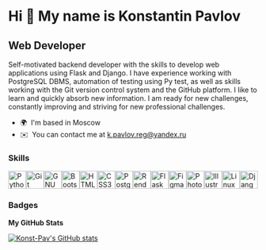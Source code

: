 Hi 👋 My name is Konstantin Pavlov
==================================

Web Developer
-------------

Self-motivated backend developer with the skills to develop web applications using Flask and Django. I have experience working with PostgreSQL DBMS, automation of testing using Py test, as well as skills working with the Git version control system and the GitHub platform. I like to learn and quickly absorb new information. I am ready for new challenges, constantly improving and striving for new professional challenges.

* 🌍  I'm based in Moscow
* ✉️  You can contact me at [k.pavlov.reg@yandex.ru](mailto:k.pavlov.reg@yandex.ru)

### Skills


<p align="left">
<a href="https://www.python.org/" target="_blank" rel="noreferrer"><img src="https://raw.githubusercontent.com/danielcranney/readme-generator/main/public/icons/skills/python-colored.svg" width="36" height="36" alt="Python" /></a><a href="https://git-scm.com/" target="_blank" rel="noreferrer"><img src="https://raw.githubusercontent.com/danielcranney/readme-generator/main/public/icons/skills/git-colored.svg" width="36" height="36" alt="Git" /></a><a href="https://www.gnu.org/software/bash/" target="_blank" rel="noreferrer"><img src="https://raw.githubusercontent.com/danielcranney/readme-generator/main/public/icons/skills/gnubash.svg" width="36" height="36" alt="GNU Bash" /></a><a href="https://getbootstrap.com/" target="_blank" rel="noreferrer"><img src="https://raw.githubusercontent.com/danielcranney/readme-generator/main/public/icons/skills/bootstrap-colored.svg" width="36" height="36" alt="Bootstrap" /></a><a href="https://developer.mozilla.org/en-US/docs/Glossary/HTML5" target="_blank" rel="noreferrer"><img src="https://raw.githubusercontent.com/danielcranney/readme-generator/main/public/icons/skills/html5-colored.svg" width="36" height="36" alt="HTML5" /></a><a href="https://www.w3.org/TR/CSS/#css" target="_blank" rel="noreferrer"><img src="https://raw.githubusercontent.com/danielcranney/readme-generator/main/public/icons/skills/css3-colored.svg" width="36" height="36" alt="CSS3" /></a><a href="https://www.postgresql.org/" target="_blank" rel="noreferrer"><img src="https://raw.githubusercontent.com/danielcranney/readme-generator/main/public/icons/skills/postgresql-colored.svg" width="36" height="36" alt="PostgreSQL" /></a><a href="https://render.com/" target="_blank" rel="noreferrer"><img src="https://raw.githubusercontent.com/danielcranney/readme-generator/main/public/icons/skills/render-colored.svg" width="36" height="36" alt="Render" /></a><a href="https://flask.palletsprojects.com/en/2.0.x/" target="_blank" rel="noreferrer"><img src="https://raw.githubusercontent.com/danielcranney/readme-generator/main/public/icons/skills/flask-colored.svg" width="36" height="36" alt="Flask" /></a><a href="https://www.figma.com/" target="_blank" rel="noreferrer"><img src="https://raw.githubusercontent.com/danielcranney/readme-generator/main/public/icons/skills/figma-colored.svg" width="36" height="36" alt="Figma" /></a><a href="https://www.adobe.com/uk/products/photoshop.html" target="_blank" rel="noreferrer"><img src="https://raw.githubusercontent.com/danielcranney/readme-generator/main/public/icons/skills/photoshop-colored.svg" width="36" height="36" alt="Photoshop" /></a><a href="https://www.adobe.com/uk/products/illustrator.html" target="_blank" rel="noreferrer"><img src="https://raw.githubusercontent.com/danielcranney/readme-generator/main/public/icons/skills/illustrator-colored.svg" width="36" height="36" alt="Illustrator" /></a><a href="https://www.linux.org" target="_blank" rel="noreferrer"><img src="https://raw.githubusercontent.com/danielcranney/readme-generator/main/public/icons/skills/linux-colored.svg" width="36" height="36" alt="Linux" /></a><a href="https://www.djangoproject.com/" target="_blank" rel="noreferrer"><img src="https://raw.githubusercontent.com/danielcranney/readme-generator/main/public/icons/skills/django-colored.svg" width="36" height="36" alt="Django" /></a>
</p>


### Badges

<b>My GitHub Stats</b>

<a href="http://www.github.com/Konst-Pav"><img src="https://github-readme-stats.vercel.app/api?username=Konst-Pav&show_icons=true&hide=&count_private=true&title_color=0891b2&text_color=ffffff&icon_color=0891b2&bg_color=1c1917&hide_border=true&show_icons=true" alt="Konst-Pav's GitHub stats" /></a>
<!--
Образование:
Высшее. Специалист в области Дизайна и Рекламы.
Education: Higher education. Master's degree in design engineering 

Дополнительное образование:
Школа программирования Хекслет, бэкенд-разработчик. 
Additional education: Programming school Hexlet, front end developer 

Self-motivated backend developer with the skills to develop web applications using Flask and Django. I have experience working with PostgreSQL DBMS, automation of testing using Py test, as well as skills working with the Git version control system and the GitHub platform. I like to learn and quickly absorb new information. I am ready for new challenges, constantly improving and striving for new professional challenges.

Целеустремленный бэкенд-разработчик с навыками разработки веб-приложений с использованием Flask и Django. У меня есть опыт работы с СУБД PostgreSQL, автоматизации тестирования с использованием Pytest, а также навыки работы с системой контроля версий Git и платформой GitHub. Я люблю учиться и быстро усваиваю новую информацию. Готов к новым вызовам, постоянно совершенствуюсь и стремлюсь к новым профессиональным задачам.

Целеустремленный бэкенд-разработчик с навыками разработки веб-приложений с использованием Flask и Django. У меня есть опыт работы с СУБД PostgreSQL, автоматизации тестирования с использованием Pytest, а также навыки работы с системой контроля версий Git и платформой GitHub. Я продолжаю активно изучать и осваивать новые технологии. Я ищу работу с возможностью получить опыт в командном развитии и профессиональном росте. Я люблю учиться и быстро усваиваю новую информацию. Готов к новым вызовам, постоянно совершенствуюсь и стремлюсь к новым профессиональным задачам.

Self-motivated Junior Backend Developer with strong skills in Python programming, web application development using Flask and Django framework. I have experience in test automation using Just, as well as proficiency in the Git version control system and the GitHub platform. Familiar with backend development on Node.js. I continue to actively study and explore new technologies. I'm looking for a job with the opportunity to gain experience in team development and professional growth. I like to learn and quickly absorb new information. I'm ready for new challenges, constantly improving and striving for new professional challenges.


Ключевые навыки:






Here are some ideas to get you started:

- 🔭 I’m currently working on ...
- 🌱 I’m currently learning ...
- 👯 I’m looking to collaborate on ...
- 🤔 I’m looking for help with ...
- 💬 Ask me about ...
- 📫 How to reach me: ...
- 😄 Pronouns: ...
- ⚡ Fun fact: ...
-->
